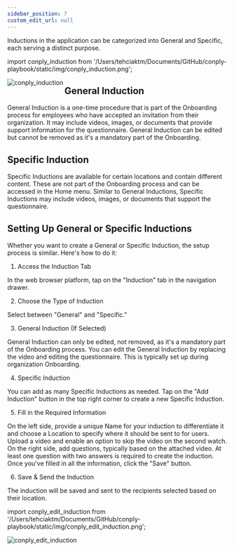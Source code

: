 ```yaml
---
sidebar_position: 7
custom_edit_url: null
---
```




Inductions in the application can be categorized into General and Specific, each serving a distinct purpose.

import conply_induction from '/Users/tehciaktm/Documents/GitHub/conply-playbook/static/img/conply_induction.png';

<img align="left" src={conply_induction} alt="conply_induction" />


<h2>General Induction</h2>

General Induction is a one-time procedure that is part of the Onboarding process for employees who have accepted an invitation from their organization.
It may include videos, images, or documents that provide support information for the questionnaire.
General Induction can be edited but cannot be removed as it's a mandatory part of the Onboarding.

<h2>Specific Induction</h2>

Specific Inductions are available for certain locations and contain different content.
These are not part of the Onboarding process and can be accessed in the Home menu.
Similar to General Inductions, Specific Inductions may include videos, images, or documents that support the questionnaire.


<h2>Setting Up General or Specific Inductions</h2>

Whether you want to create a General or Specific Induction, the setup process is similar. Here's how to do it:

1.  Access the Induction Tab

In the web browser platform, tap on the "Induction" tab in the navigation drawer.

2. Choose the Type of Induction

Select between "General" and "Specific."

3. General Induction (If Selected)

General Induction can only be edited, not removed, as it's a mandatory part of the Onboarding process.
You can edit the General Induction by replacing the video and editing the questionnaire. This is typically set up during organization Onboarding.

4. Specific Induction

You can add as many Specific Inductions as needed.
Tap on the "Add Induction" button in the top right corner to create a new Specific Induction.

5. Fill in the Required Information

On the left side, provide a unique Name for your induction to differentiate it and choose a Location to specify where it should be sent to for users.
Upload a video and enable an option to skip the video on the second watch.
On the right side, add questions, typically based on the attached video. At least one question with two answers is required to create the induction.
Once you've filled in all the information, click the "Save" button.

6. Save & Send the Induction

The induction will be saved and sent to the recipients selected based on their location.

import conply_edit_induction from '/Users/tehciaktm/Documents/GitHub/conply-playbook/static/img/conply_edit_induction.png';

<img align="left" src={conply_edit_induction} alt="conply_edit_induction" />

